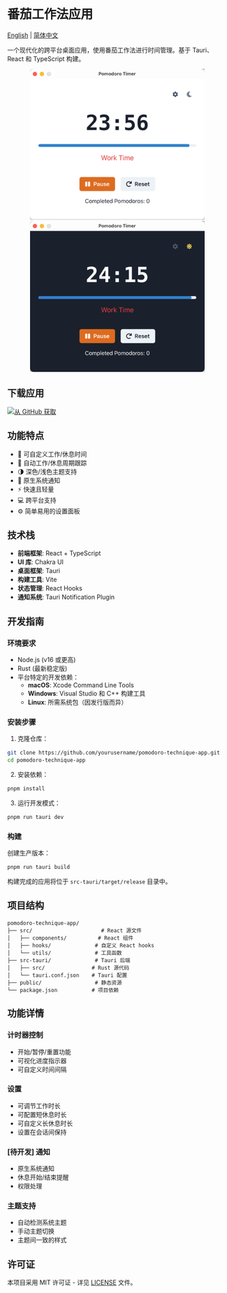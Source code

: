 # 番茄工作法应用

[English](README.md) | [简体中文](README.zh-CN.md)

一个现代化的跨平台桌面应用，使用番茄工作法进行时间管理。基于 Tauri、React 和 TypeScript 构建。

<p align="center">
  <img src="./screenshots/app-light.png" width="400" />
  <img src="./screenshots/app-dark.png" width="400" />
</p>

## 下载应用

[![从 GitHub 获取](https://img.shields.io/badge/从-GitHub-green?style=for-the-badge&logo=github)](https://github.com/dleged/pomodoro-technique-app/releases/)

## 功能特点

- 🎯 可自定义工作/休息时间
- 🔄 自动工作/休息周期跟踪
- 🌗 深色/浅色主题支持
- 🔔 原生系统通知
- ⚡ 快速且轻量
- 💻 跨平台支持
- ⚙️ 简单易用的设置面板

## 技术栈

- **前端框架**: React + TypeScript
- **UI 库**: Chakra UI
- **桌面框架**: Tauri
- **构建工具**: Vite
- **状态管理**: React Hooks
- **通知系统**: Tauri Notification Plugin

## 开发指南

### 环境要求

- Node.js (v16 或更高)
- Rust (最新稳定版)
- 平台特定的开发依赖：
  - **macOS**: Xcode Command Line Tools
  - **Windows**: Visual Studio 和 C++ 构建工具
  - **Linux**: 所需系统包（因发行版而异）

### 安装步骤

1. 克隆仓库：
```bash
git clone https://github.com/yourusername/pomodoro-technique-app.git
cd pomodoro-technique-app
```

2. 安装依赖：
```bash
pnpm install
```

3. 运行开发模式：
```bash
pnpm run tauri dev
```

### 构建

创建生产版本：
```bash
pnpm run tauri build
```

构建完成的应用将位于 `src-tauri/target/release` 目录中。

## 项目结构

```
pomodoro-technique-app/
├── src/                      # React 源文件
│   ├── components/          # React 组件
│   ├── hooks/              # 自定义 React hooks
│   └── utils/              # 工具函数
├── src-tauri/              # Tauri 后端
│   ├── src/               # Rust 源代码
│   └── tauri.conf.json    # Tauri 配置
├── public/                 # 静态资源
└── package.json           # 项目依赖
```

## 功能详情

### 计时器控制
- 开始/暂停/重置功能
- 可视化进度指示器
- 可自定义时间间隔

### 设置
- 可调节工作时长
- 可配置短休息时长
- 可自定义长休息时长
- 设置在会话间保持

### [待开发] 通知
- 原生系统通知
- 休息开始/结束提醒
- 权限处理

### 主题支持
- 自动检测系统主题
- 手动主题切换
- 主题间一致的样式

## 许可证

本项目采用 MIT 许可证 - 详见 [LICENSE](LICENSE) 文件。
